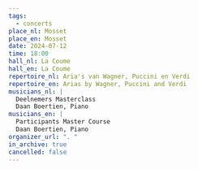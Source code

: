 ```yaml
---
tags:
  - concerts
place_nl: Mosset
place_en: Mosset
date: 2024-07-12
time: 18:00
hall_nl: La Coume
hall_en: La Coume
repertoire_nl: Aria's van Wagner, Puccini en Verdi
repertoire_en: Arias by Wagner, Puccini and Verdi
musicians_nl: |
  Deelnemers Masterclass 
  Daan Boertien, Piano
musicians_en: |
  Participants Master Course 
  Daan Boertien, Piano
organizer_url: ". "
in_archive: true
cancelled: false
---
```

